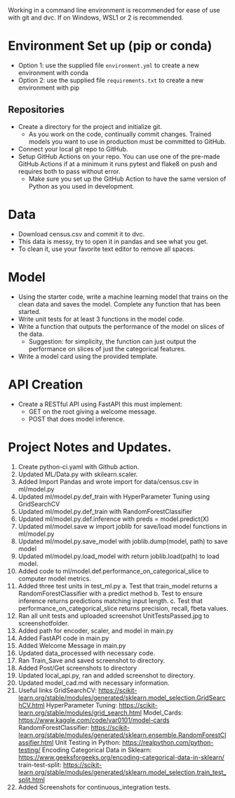 Working in a command line environment is recommended for ease of use with git and dvc. If on Windows, WSL1 or 2 is recommended.

# Environment Set up (pip or conda)
* Option 1: use the supplied file `environment.yml` to create a new environment with conda
* Option 2: use the supplied file `requirements.txt` to create a new environment with pip
    
## Repositories
* Create a directory for the project and initialize git.
    * As you work on the code, continually commit changes. Trained models you want to use in production must be committed to GitHub.
* Connect your local git repo to GitHub.
* Setup GitHub Actions on your repo. You can use one of the pre-made GitHub Actions if at a minimum it runs pytest and flake8 on push and requires both to pass without error.
    * Make sure you set up the GitHub Action to have the same version of Python as you used in development.

# Data
* Download census.csv and commit it to dvc.
* This data is messy, try to open it in pandas and see what you get.
* To clean it, use your favorite text editor to remove all spaces.

# Model
* Using the starter code, write a machine learning model that trains on the clean data and saves the model. Complete any function that has been started.
* Write unit tests for at least 3 functions in the model code.
* Write a function that outputs the performance of the model on slices of the data.
    * Suggestion: for simplicity, the function can just output the performance on slices of just the categorical features.
* Write a model card using the provided template.

# API Creation
*  Create a RESTful API using FastAPI this must implement:
    * GET on the root giving a welcome message.
    * POST that does model inference.

# Project Notes and Updates. 
1. Create python-ci.yaml with Github action. 
2. Updated ML/Data.py with skilearn.scaler.
3. Added Import Pandas and wrote import for data/census.csv in ml/model.py
4. Updated ml/model.py.def_train with HyperParameter Tuning using GridSearchCV
5. Updated ml/model.py.def_train with RandomForestClassifier 
6. Updated ml/model.py.def.inference with preds = model.predict(X) 
7. Updated ml/model.save w import joblib for save/load model functions in ml/model.py
8. Updated ml/model.py.save_model with joblib.dump(model, path) to save model
9. Updated ml/model.py.load_model with return joblib.load(path) to load model.
10. Added code to ml/model.def.performance_on_categorical_slice to computer model metrics. 
11. Added three test units in test_ml.py
    a. Test that train_model returns a RandomForestClassifier with a predict method
    b. Test to ensure inference returns predictions matching input length.
    c. Test that performance_on_categorical_slice returns precision, recall, fbeta values.
12. Ran all unit tests and uploaded screenshot UnitTestsPassed.jpg to screenshotfolder.
13. Added path for encoder, scaler, and model in main.py
14. Added FastAPI code in main.py
15. Added Welcome Message in main.py
16. Updated data_processed with necessary code.  
17. Ran Train_Save and saved screenshot to directory.  
18. Added Post/Get screenshots to directory
19. Updated local_api.py, ran and added screenshot to directory. 
20. Updated model_cad.md with necessary information. 
21. Useful links
    GridSearchCV: https://scikit-learn.org/stable/modules/generated/sklearn.model_selection.GridSearchCV.html
    HyperParameter Tuning: https://scikit-learn.org/stable/modules/grid_search.html
    Model_Cards: https://www.kaggle.com/code/var0101/model-cards
    RandomForestClassifier: https://scikit-learn.org/stable/modules/generated/sklearn.ensemble.RandomForestClassifier.html
    Unit Testing in Python: https://realpython.com/python-testing/
    Encoding Categorical Data in Sklearn: https://www.geeksforgeeks.org/encoding-categorical-data-in-sklearn/
    train-test-split: https://scikit-learn.org/stable/modules/generated/sklearn.model_selection.train_test_split.html
23. Added Screenshots for continuous_integration tests. 


